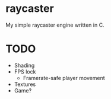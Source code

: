# raycaster

My simple raycaster engine written in C.

# TODO

- Shading
- FPS lock
    - Framerate-safe player movement
- Textures
- Game?
